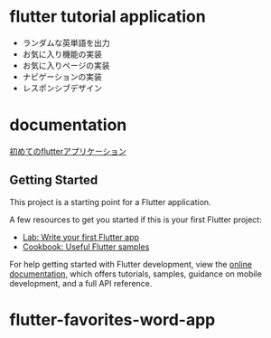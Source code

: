# flutter tutorial application
- ランダムな英単語を出力
- お気に入り機能の実装
- お気に入りページの実装
- ナビゲーションの実装
- レスポンシブデザイン
# documentation
[初めてのflutterアプリケーション](https://codelabs.developers.google.com/codelabs/flutter-codelab-first?hl=ja#8)

## Getting Started

This project is a starting point for a Flutter application.

A few resources to get you started if this is your first Flutter project:

- [Lab: Write your first Flutter app](https://docs.flutter.dev/get-started/codelab)
- [Cookbook: Useful Flutter samples](https://docs.flutter.dev/cookbook)

For help getting started with Flutter development, view the
[online documentation](https://docs.flutter.dev/), which offers tutorials,
samples, guidance on mobile development, and a full API reference.
# flutter-favorites-word-app
